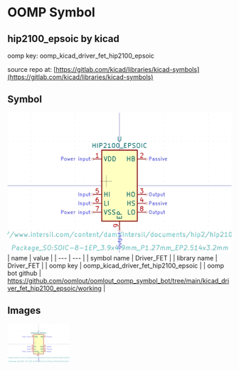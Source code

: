# OOMP Symbol  
## hip2100_epsoic  by kicad  
  
oomp key: oomp_kicad_driver_fet_hip2100_epsoic  
  
source repo at: [https://gitlab.com/kicad/libraries/kicad-symbols](https://gitlab.com/kicad/libraries/kicad-symbols)  
## Symbol  
  
[![working.png](working_600.png)](working.png)  
| name | value | 
| --- | --- | 
| symbol name | Driver_FET | 
| library name | Driver_FET | 
| oomp key | oomp_kicad_driver_fet_hip2100_epsoic | 
| oomp bot github | https://github.com/oomlout/oomlout_oomp_symbol_bot/tree/main/kicad_driver_fet_hip2100_epsoic/working | 
## Images  
  
[![working.png](working_140.png)](working.png)  
